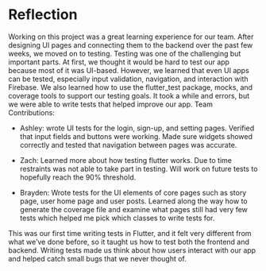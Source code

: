 # Reflection

Working on this project was a great learning experience for our team. After designing UI pages and connecting them to the backend over the past few weeks, we moved on to testing. Testing was one of the challenging but important parts. At first, we thought it would be hard to test our app because most of it was UI-based. However, we learned that even UI apps can be tested, especially input validation, navigation, and interaction with Firebase.  We also learned how to use the flutter_test package, mocks, and coverage tools to support our testing goals. It took a while and errors, but we were able to write tests that helped improve our app.
Team Contributions:

- Ashley: wrote UI tests for the login, sign-up, and setting pages. Verified that input fields and buttons were working. Made sure widgets showed correctly and tested that navigation between pages was accurate.

- Zach: Learned more about how testing flutter works. Due to time restraints was not able to take part in testing. Will work on future tests to hopefully reach the 90% threshold.

- Brayden: Wrote tests for the UI elements of core pages such as story page, user home page and user posts. Learned along the way how to generate the coverage file and examine what pages still had very few tests which helped me pick which classes to write tests for. 

This was our first time writing tests in Flutter, and it felt very different from what we’ve done before, so it taught us how to test both the frontend and backend. Writing tests made us think about how users interact with our app and helped catch small bugs that we never thought of.
